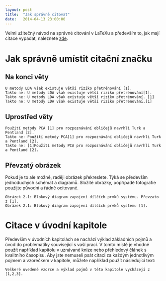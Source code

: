 ```yaml
---
layout: post
title:  "Jak správně citovat"
date:   2014-04-13 23:00:00
---
```


Velmi užitečný návod na správné citování v LaTeXu a především to, jak mají citace vypadat, naleznete [zde][citace].

[citace]: http://www.fit.vutbr.cz/~martinek/latex/citace.html.cs

# Jak správně umístit citační značku

## Na konci věty
    
    U metody LDA však existuje větší riziko přetrénování [1].
    Takto ne: U metody LDA však existuje větší riziko přetrénování[1].
    Takto ne: U metody LDA však existuje větší riziko přetrénování. [1]
    Takto ne: U metody LDA však existuje větší riziko přetrénování.[1]
    
## Uprostřed věty

    Použití metody PCA [1] pro rozpoznávání obličejů navrhli Turk a Pentland [2].
    Takto ne: Použití metody PCA[1] pro rozpoznávání obličejů navrhli Turk a Pentland [2].
    Takto ne: [1]Použití metody PCA pro rozpoznávání obličejů navrhli Turk a Pentland [2].

## Převzatý obrázek
Pokud je to ale možné, raději obrázek překreslete. Týká se především jednoduchých schémat a diagramů. Složité obrázky, popřípadě fotografie použijte původní a řádně ocitované.

    Obrázek 2.1: Blokový diagram zapojení dílčích prvků systému. Převzato z [1].
    Obrázek 2.1: Blokový diagram zapojení dílčích prvků systému [1].
    

# Citace v úvodní kapitole
Především v úvodních kapitolách se nachází výklad základních pojmů a úvod do problematiky související s vaší prací. V tomto místě je vhodné použít například kapitolu v uznávané knize nebo přehledový článek s kvalitního časopisu. Aby jste nemuseli psát citaci za každým jednotlivým pojmem a vzorečkem v kapitole, můžete například použít následující text:

    Veškeré uvedené vzorce a výklad pojmů v této kapitole vycházejí z [1,2,3].
    
